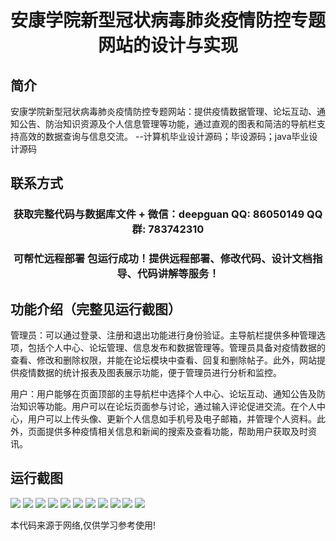 <p><h1 align="center">安康学院新型冠状病毒肺炎疫情防控专题网站的设计与实现</h1></p>

## 简介
安康学院新型冠状病毒肺炎疫情防控专题网站：提供疫情数据管理、论坛互动、通知公告、防治知识资源及个人信息管理等功能，通过直观的图表和简洁的导航栏支持高效的数据查询与信息交流。    --计算机毕业设计源码；毕设源码；java毕业设计源码


## 联系方式
<p><h3 align="center">获取完整代码与数据库文件 + 微信：deepguan QQ: 86050149 QQ群: 783742310</h3></p>
<p><h3 align="center">可帮忙远程部署 包运行成功！提供远程部署、修改代码、设计文档指导、代码讲解等服务！</h3></p>

## 功能介绍（完整见运行截图）
管理员：可以通过登录、注册和退出功能进行身份验证。主导航栏提供多种管理选项，包括个人中心、论坛管理、信息发布和数据管理等。管理员具备对疫情数据的查看、修改和删除权限，并能在论坛模块中查看、回复和删除帖子。此外，网站提供疫情数据的统计报表及图表展示功能，便于管理员进行分析和监控。  

用户：用户能够在页面顶部的主导航栏中选择个人中心、论坛互动、通知公告及防治知识等功能。用户可以在论坛页面参与讨论，通过输入评论促进交流。在个人中心，用户可以上传头像、更新个人信息如手机号及电子邮箱，并管理个人资料。此外，页面提供多种疫情相关信息和新闻的搜索及查看功能，帮助用户获取及时资讯。


## 运行截图
![](https://bs-1329754181.cos.ap-shanghai.myqcloud.com/spring/AnkangCollegeCOVID19PandemicPreventionWebsiteDesignAndImplementation/img/001.jpg)
![](https://bs-1329754181.cos.ap-shanghai.myqcloud.com/spring/AnkangCollegeCOVID19PandemicPreventionWebsiteDesignAndImplementation/img/002.jpg)
![](https://bs-1329754181.cos.ap-shanghai.myqcloud.com/spring/AnkangCollegeCOVID19PandemicPreventionWebsiteDesignAndImplementation/img/003.jpg)
![](https://bs-1329754181.cos.ap-shanghai.myqcloud.com/spring/AnkangCollegeCOVID19PandemicPreventionWebsiteDesignAndImplementation/img/004.jpg)
![](https://bs-1329754181.cos.ap-shanghai.myqcloud.com/spring/AnkangCollegeCOVID19PandemicPreventionWebsiteDesignAndImplementation/img/005.jpg)
![](https://bs-1329754181.cos.ap-shanghai.myqcloud.com/spring/AnkangCollegeCOVID19PandemicPreventionWebsiteDesignAndImplementation/img/006.jpg)
![](https://bs-1329754181.cos.ap-shanghai.myqcloud.com/spring/AnkangCollegeCOVID19PandemicPreventionWebsiteDesignAndImplementation/img/007.jpg)
![](https://bs-1329754181.cos.ap-shanghai.myqcloud.com/spring/AnkangCollegeCOVID19PandemicPreventionWebsiteDesignAndImplementation/img/008.jpg)
![](https://bs-1329754181.cos.ap-shanghai.myqcloud.com/spring/AnkangCollegeCOVID19PandemicPreventionWebsiteDesignAndImplementation/img/009.jpg)
![](https://bs-1329754181.cos.ap-shanghai.myqcloud.com/spring/AnkangCollegeCOVID19PandemicPreventionWebsiteDesignAndImplementation/img/010.jpg)
![](https://bs-1329754181.cos.ap-shanghai.myqcloud.com/spring/AnkangCollegeCOVID19PandemicPreventionWebsiteDesignAndImplementation/img/011.jpg)

<p>本代码来源于网络,仅供学习参考使用!</p>
